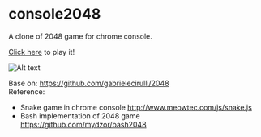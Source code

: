 console2048
===========

A clone of 2048 game for chrome console.

[Click here](http://hueidou.github.io/console2048) to play it!

![Alt text](http://hueidou.github.io/console2048/images/screenshot_console2048.png "Screenshot of console2048")

Base on: https://github.com/gabrielecirulli/2048<br />
Reference:
* Snake game in chrome console http://www.meowtec.com/js/snake.js
* Bash implementation of 2048 game https://github.com/mydzor/bash2048
